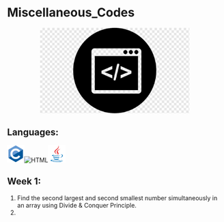 # Miscellaneous_Codes

<div align="center">
    <img src="logo.jpeg" alt="Logo" width="350" height="200">
</div>

## Languages:

<img src="https://raw.githubusercontent.com/devicons/devicon/master/icons/c/c-original.svg" alt="HTML" width="40px"/><img src="https://raw.githubusercontent.com/jmnote/z-icons/master/svg/cpp.svg" alt="HTML" width="40px"/><img src="https://raw.githubusercontent.com/devicons/devicon/master/icons/java/java-original.svg" alt="HTML" width="40px"/>

## Week 1:
1. Find the second largest and second smallest number simultaneously in an array using Divide & Conquer Principle.
2. 

